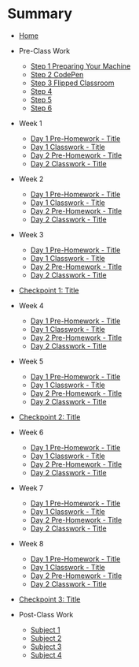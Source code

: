 # Summary

* [Home](home.md)
* Pre-Class Work
    * [Step 1 Preparing Your Machine](preClassWork/01Prep.md)
    * [Step 2 CodePen](preClassWork/02Prep.md)
    * [Step 3 Flipped Classroom](preClassWork/03Prep.md)
    * [Step 4](preClassWork/04Prep.md)
    * [Step 5](preClassWork/05Prep.md)
    * [Step 6](preClassWork/06Prep.md)

* Week 1
    * [Day 1 Pre-Homework - Title](01Week/01DayPrep.md)
    * [Day 1 Classwork - Title](01Week/01DayClass.md)
    * [Day 2 Pre-Homework - Title](01Week/02DayPrep.md)
    * [Day 2 Classwork - Title](01Week/02DayClass.md)

* Week 2
    * [Day 1 Pre-Homework - Title](02Week/01DayPrep.md)
    * [Day 1 Classwork - Title](02Week/01DayClass.md)
    * [Day 2 Pre-Homework - Title](02Week/02DayPrep.md)
    * [Day 2 Classwork - Title](02Week/02DayClass.md)

* Week 3
    * [Day 1 Pre-Homework - Title](03Week/01DayPrep.md)
    * [Day 1 Classwork - Title](03Week/01DayClass.md)
    * [Day 2 Pre-Homework - Title](03Week/02DayPrep.md)
    * [Day 2 Classwork - Title](03Week/02DayClass.md)

* [Checkpoint 1: Title](checkPoints/01checkPoint.md)

* Week 4
    * [Day 1 Pre-Homework - Title](04Week/01DayPrep.md)
    * [Day 1 Classwork - Title](04Week/01DayClass.md)
    * [Day 2 Pre-Homework - Title](04Week/02DayPrep.md)
    * [Day 2 Classwork - Title](04Week/02DayClass.md)

* Week 5
    * [Day 1 Pre-Homework - Title](05Week/01DayPrep.md)
    * [Day 1 Classwork - Title](05Week/01DayClass.md)
    * [Day 2 Pre-Homework - Title](05Week/02DayPrep.md)
    * [Day 2 Classwork - Title](05Week/02DayClass.md)

* [Checkpoint 2: Title](checkPoints/02checkPoint.md)

* Week 6
    * [Day 1 Pre-Homework - Title](06Week/01DayPrep.md)
    * [Day 1 Classwork - Title](06Week/01DayClass.md)
    * [Day 2 Pre-Homework - Title](06Week/02DayPrep.md)
    * [Day 2 Classwork - Title](06Week/02DayClass.md)

* Week 7
    * [Day 1 Pre-Homework - Title](07Week/01DayPrep.md)
    * [Day 1 Classwork - Title](07Week/01DayClass.md)
    * [Day 2 Pre-Homework - Title](07Week/02DayPrep.md)
    * [Day 2 Classwork - Title](07Week/02DayClass.md)

* Week 8
    * [Day 1 Pre-Homework - Title](08Week/01DayPrep.md)
    * [Day 1 Classwork - Title](08Week/01DayClass.md)
    * [Day 2 Pre-Homework - Title](08Week/02DayPrep.md)
    * [Day 2 Classwork - Title](08Week/02DayClass.md)

* [Checkpoint 3: Title](checkPoints/03checkPoint.md)

* Post-Class Work
    * [Subject 1](postClassWork/01Post.md)
    * [Subject 2](postClassWork/02Post.md)
    * [Subject 3](postClassWork/03Post.md)
    * [Subject 4](postClassWork/04Post.md)